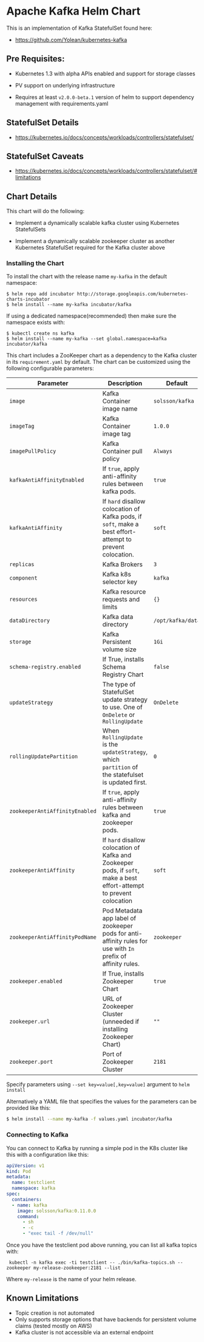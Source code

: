 # Apache Kafka Helm Chart

This is an implementation of Kafka StatefulSet found here:

 * https://github.com/Yolean/kubernetes-kafka

## Pre Requisites:

* Kubernetes 1.3 with alpha APIs enabled and support for storage classes

* PV support on underlying infrastructure

* Requires at least `v2.0.0-beta.1` version of helm to support
  dependency management with requirements.yaml

## StatefulSet Details

* https://kubernetes.io/docs/concepts/workloads/controllers/statefulset/

## StatefulSet Caveats

* https://kubernetes.io/docs/concepts/workloads/controllers/statefulset/#limitations

## Chart Details

This chart will do the following:

* Implement a dynamically scalable kafka cluster using Kubernetes StatefulSets

* Implement a dynamically scalable zookeeper cluster as another Kubernetes StatefulSet required for the Kafka cluster above

### Installing the Chart

To install the chart with the release name `my-kafka` in the default
namespace:

```
$ helm repo add incubator http://storage.googleapis.com/kubernetes-charts-incubator
$ helm install --name my-kafka incubator/kafka
```

If using a dedicated namespace(recommended) then make sure the namespace
exists with:

```
$ kubectl create ns kafka
$ helm install --name my-kafka --set global.namespace=kafka incubator/kafka
```

This chart includes a ZooKeeper chart as a dependency to the Kafka
cluster in its `requirement.yaml` by default. The chart can be customized using the
following configurable parameters:

| Parameter                      | Description                                                                                                            | Default                                                    |
| ------------------------------ | ---------------------------------------------------------------------------------------------------------------------- | ---------------------------------------------------------- |
| `image`                        | Kafka Container image name                                                                                             | `solsson/kafka`                                            |
| `imageTag`                     | Kafka Container image tag                                                                                              | `1.0.0`                                                    |
| `imagePullPolicy`              | Kafka Container pull policy                                                                                            | `Always`                                                   |
| `kafkaAntiAffinityEnabled`     | If `true`, apply anti-affinity rules between kafka pods.                                                               | `true`                                                     |
| `kafkaAntiAffinity`            | If `hard` disallow colocation of Kafka pods, if `soft`, make a best effort-attempt to prevent colocation.              | `soft`                                                     |
| `replicas`                     | Kafka Brokers                                                                                                          | `3`                                                        |
| `component`                    | Kafka k8s selector key                                                                                                 | `kafka`                                                    |
| `resources`                    | Kafka resource requests and limits                                                                                     | `{}`                                                       |
| `dataDirectory`                | Kafka data directory                                                                                                   | `/opt/kafka/data`                                          |
| `storage`                      | Kafka Persistent volume size                                                                                           | `1Gi`                                                      |
| `schema-registry.enabled`      | If True, installs Schema Registry Chart                                                                                | `false`                                                    |
| `updateStrategy`               | The type of StatefulSet update strategy to use. One of `OnDelete` or `RollingUpdate`                                   | `OnDelete`                                                 |
| `rollingUpdatePartition`       | When `RollingUpdate` is the `updateStrategy`, which `partition` of the statefulset is updated first.                   | `0`                                                        |
| `zookeeperAntiAffinityEnabled` | If `true`, apply anti-affinity rules between kafka and zookeeper pods.                                                 | `true`                                                     |
| `zookeeperAntiAffinity`        | If `hard` disallow colocation of Kafka and Zookeeper pods, if `soft`, make a best effort-attempt to prevent colocation | `soft`                                                     |
| `zookeeperAntiAffinityPodName` | Pod Metadata app label of zookeeper pods for anti-affinity rules for use with `In` prefix of affinity rules.           | `zookeeper`                                                |
| `zookeeper.enabled`            | If True, installs Zookeeper Chart                                                                                      | `true`                                                     |
| `zookeeper.url`                | URL of Zookeeper Cluster (unneeded if installing Zookeeper Chart)                                                      | `""`                                                       |
| `zookeeper.port`               | Port of Zookeeper Cluster                                                                                              | `2181`                                                     |

Specify parameters using `--set key=value[,key=value]` argument to `helm install`

Alternatively a YAML file that specifies the values for the parameters can be provided like this:

```bash
$ helm install --name my-kafka -f values.yaml incubator/kafka
```

### Connecting to Kafka

You can connect to Kafka by running a simple pod in the K8s cluster like this with a configuration like this:

```yaml
apiVersion: v1
kind: Pod
metadata:
  name: testclient
  namespace: kafka
spec:
  containers:
  - name: kafka
    image: solsson/kafka:0.11.0.0
    command:
      - sh
      - -c
      - "exec tail -f /dev/null"
```

Once you have the testclient pod above running, you can list all kafka
topics with:

` kubectl -n kafka exec -ti testclient -- ./bin/kafka-topics.sh --zookeeper
my-release-zookeeper:2181 --list`

Where `my-release` is the name of your helm release.

## Known Limitations

* Topic creation is not automated
* Only supports storage options that have backends for persistent volume claims (tested mostly on AWS)
* Kafka cluster is not accessible via an external endpoint
